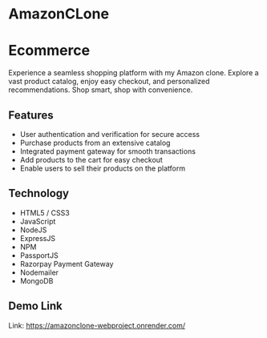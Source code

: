 # AmazonCLone
# Ecommerce

Experience a seamless shopping platform with my Amazon clone. Explore a vast product catalog, enjoy easy checkout, and personalized recommendations. Shop smart, shop with convenience.


## Features

- User authentication and verification for secure access
- Purchase products from an extensive catalog
- Integrated payment gateway for smooth transactions
- Add products to the cart for easy checkout
- Enable users to sell their products on the platform


## Technology
- HTML5 / CSS3
- JavaScript
- NodeJS
- ExpressJS
- NPM
- PassportJS
- Razorpay Payment Gateway
- Nodemailer
- MongoDB
## Demo Link
Link: https://amazonclone-webproject.onrender.com/
